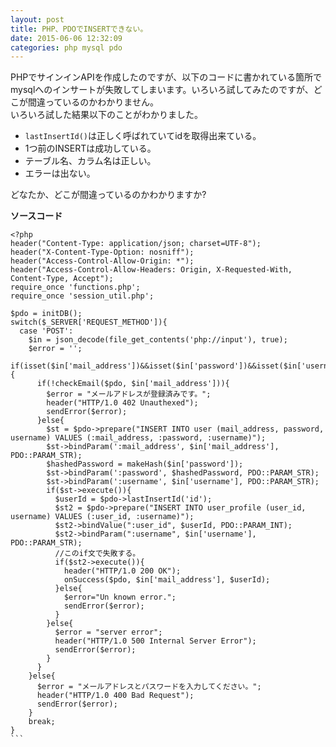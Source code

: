 ```yaml
---
layout: post
title: PHP、PDOでINSERTできない。
date: 2015-06-06 12:32:09
categories: php mysql pdo
---
```

<p>PHPでサインインAPIを作成したのですが、以下のコードに書かれている箇所でmysqlへのインサートが失敗してしまいます。いろいろ試してみたのですが、どこが間違っているのかわかりません。<br>
いろいろ試した結果以下のことがわかりました。</p>

<ul>
<li><code>lastInsertId()</code>は正しく呼ばれていてidを取得出来ている。</li>
<li>1つ前のINSERTは成功している。</li>
<li>テーブル名、カラム名は正しい。</li>
<li>エラーは出ない。</li>
</ul>

<p>どなたか、どこが間違っているのかわかりますか?</p>

<p><strong>ソースコード</strong></p>



<pre class="lang-html prettyprint-override"><code>&lt;?php
header("Content-Type: application/json; charset=UTF-8");
header("X-Content-Type-Option: nosniff");
header("Access-Control-Allow-Origin: *");
header("Access-Control-Allow-Headers: Origin, X-Requested-With, Content-Type, Accept");
require_once 'functions.php';
require_once 'session_util.php';

$pdo = initDB();
switch($_SERVER['REQUEST_METHOD']){
  case 'POST':
    $in = json_decode(file_get_contents('php://input'), true);
    $error = '';
    if(isset($in['mail_address'])&amp;&amp;isset($in['password'])&amp;&amp;isset($in['username'])){
      if(!checkEmail($pdo, $in['mail_address'])){
        $error = "メールアドレスが登録済みです。";
        header("HTTP/1.0 402 Unauthexed");
        sendError($error);
      }else{
        $st = $pdo-&gt;prepare("INSERT INTO user (mail_address, password, username) VALUES (:mail_address, :password, :username)");
        $st-&gt;bindParam(':mail_address', $in['mail_address'], PDO::PARAM_STR);
        $hashedPassword = makeHash($in['password']);
        $st-&gt;bindParam(':password', $hashedPassword, PDO::PARAM_STR);
        $st-&gt;bindParam(':username', $in['username'], PDO::PARAM_STR);
        if($st-&gt;execute()){
          $userId = $pdo-&gt;lastInsertId('id');
          $st2 = $pdo-&gt;prepare("INSERT INTO user_profile (user_id, username) VALUES (:user_id, :username)");
          $st2-&gt;bindValue(":user_id", $userId, PDO::PARAM_INT);
          $st2-&gt;bindParam(":username", $in['username'], PDO::PARAM_STR);
          //このif文で失敗する。
          if($st2-&gt;execute()){
            header("HTTP/1.0 200 OK");
            onSuccess($pdo, $in['mail_address'], $userId);
          }else{
            $error="Un known error.";
            sendError($error);
          }
        }else{
          $error = "server error";
          header("HTTP/1.0 500 Internal Server Error");
          sendError($error);
        }
      }
    }else{
      $error = "メールアドレスとパスワードを入力してください。";
      header("HTTP/1.0 400 Bad Request");
      sendError($error);
    }
    break;
}
```
